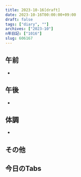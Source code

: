 ```yaml
---
title: 2023-10-16[draft]
date: 2023-10-16T00:00:00+09:00
draft: false
tags: ["diary", ""]
archives: ["2023-10"]
n年日記: ["1016"]
slug: 606167
---
```

## 午前
- 
## 午後
- 
## 体調
- 
## その他
## 今日のTabs